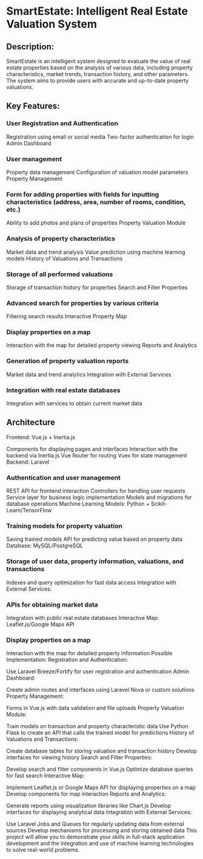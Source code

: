 # SmartEstate: Intelligent Real Estate Valuation System
## Description:
SmartEstate is an intelligent system designed to evaluate the value of real estate properties based on the analysis of various data, including property characteristics, market trends, transaction history, and other parameters. The system aims to provide users with accurate and up-to-date property valuations.

## Key Features:

### User Registration and Authentication

Registration using email or social media
Two-factor authentication for login
Admin Dashboard

### User management
Property data management
Configuration of valuation model parameters
Property Management

### Form for adding properties with fields for inputting characteristics (address, area, number of rooms, condition, etc.)
Ability to add photos and plans of properties
Property Valuation Module

### Analysis of property characteristics
Market data and trend analysis
Value prediction using machine learning models
History of Valuations and Transactions

### Storage of all performed valuations
Storage of transaction history for properties
Search and Filter Properties

### Advanced search for properties by various criteria
Filtering search results
Interactive Property Map

### Display properties on a map
Interaction with the map for detailed property viewing
Reports and Analytics

### Generation of property valuation reports
Market data and trend analytics
Integration with External Services

### Integration with real estate databases
Integration with services to obtain current market data

## Architecture
Frontend: Vue.js + Inertia.js

Components for displaying pages and interfaces
Interaction with the backend via Inertia.js
Vue Router for routing
Vuex for state management
Backend: Laravel

### Authentication and user management
REST API for frontend interaction
Controllers for handling user requests
Service layer for business logic implementation
Models and migrations for database operations
Machine Learning Models: Python + Scikit-Learn/TensorFlow

### Training models for property valuation
Saving trained models
API for predicting value based on property data
Database: MySQL/PostgreSQL

### Storage of user data, property information, valuations, and transactions
Indexes and query optimization for fast data access
Integration with External Services:

### APIs for obtaining market data
Integration with public real estate databases
Interactive Map: Leaflet.js/Google Maps API

### Display properties on a map
Interaction with the map for detailed property information
Possible Implementation:
Registration and Authentication:

Use Laravel Breeze/Fortify for user registration and authentication
Admin Dashboard:

Create admin routes and interfaces using Laravel Nova or custom solutions
Property Management:

Forms in Vue.js with data validation and file uploads
Property Valuation Module:

Train models on transaction and property characteristic data
Use Python Flask to create an API that calls the trained model for predictions
History of Valuations and Transactions:

Create database tables for storing valuation and transaction history
Develop interfaces for viewing history
Search and Filter Properties:

Develop search and filter components in Vue.js
Optimize database queries for fast search
Interactive Map:

Implement Leaflet.js or Google Maps API for displaying properties on a map
Develop components for map interaction
Reports and Analytics:

Generate reports using visualization libraries like Chart.js
Develop interfaces for displaying analytical data
Integration with External Services:

Use Laravel Jobs and Queues for regularly updating data from external sources
Develop mechanisms for processing and storing obtained data
This project will allow you to demonstrate your skills in full-stack application development and the integration and use of machine learning technologies to solve real-world problems.

